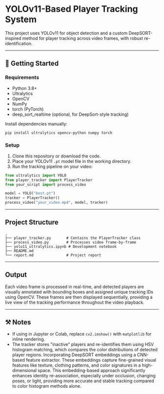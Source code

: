 # YOLOv11-Based Player Tracking System

This project uses YOLOv11 for object detection and a custom DeepSORT-inspired method for player tracking across video frames, with robust re-identification.

---

## 🚀 Getting Started

### Requirements

- Python 3.8+
- Ultralytics
- OpenCV
- NumPy
- torch (PyTorch)
- deep\_sort\_realtime (optional, for DeepSort-style tracking)

Install dependencies manually:

```bash
pip install ultralytics opencv-python numpy torch
```

### Setup

1. Clone this repository or download the code.
2. Place your YOLOv11 `.pt` model file in the working directory.
3. Run the tracking pipeline on your video:

```python
from ultralytics import YOLO
from player_tracker import PlayerTracker
from your_script import process_video

model = YOLO("best.pt")
tracker = PlayerTracker()
process_video("your_video.mp4", model, tracker)
```

---

## Project Structure

```
.
├── player_tracker.py       # Contains the PlayerTracker class
├── process_video.py        # Processes video frame-by-frame
├── yolo11_ultralytics.ipynb # Development notebook
├── README.md
└── report.md               # Project report
```

---

## Output

Each video frame is processed in real-time, and detected players are visually annotated with bounding boxes and assigned unique tracking IDs using OpenCV. These frames are then displayed sequentially, providing a live view of the tracking performance throughout the video playback.

---

## ⚒️ Notes

- If using in Jupyter or Colab, replace `cv2.imshow()` with `matplotlib` for inline rendering.
- The tracker stores "inactive" players and re-identifies them using HSV histogram matching, which compares the color distributions of detected player regions. Incorporating DeepSORT embeddings using a CNN-based feature extractor. These embeddings capture fine-grained visual features like texture, clothing patterns, and color signatures in a high-dimensional space. This embedding-based approach significantly enhances identity re-association, especially under occlusion, changing poses, or light, providing more accurate and stable tracking compared to color histogram methods alone.

